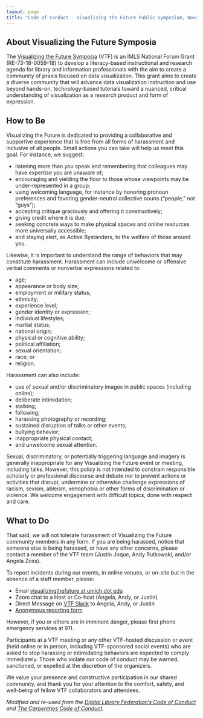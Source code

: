 ```yaml
---
layout: page
title: "Code of Conduct - Visualizing the Future Public Symposium, November 2021"
---
```


## About Visualizing the Future Symposia

The [Visualizing the Future Symposia](https://visualizingthefuture.github.io/) (VTF) is an IMLS National Forum Grant (RE-73-18-0059-18) to develop a literacy-based instructional and research agenda for library and information professionals with the aim to create a community of praxis focused on data visualization. This grant aims to create a diverse community that will advance data visualization instruction and use beyond hands-on, technology-based tutorials toward a nuanced, critical understanding of visualization as a research product and form of expression. 

## How to Be

Visualizing the Future is dedicated to providing a collaborative and supportive experience that is free from all forms of harassment and inclusive of all people. Small actions you can take will help us meet this goal. For instance, we suggest: 

* listening more than you speak and remembering that colleagues may have expertise you are unaware of;
* encouraging and yielding the floor to those whose viewpoints may be under-represented in a group; 
* using welcoming language, for instance by honoring pronoun preferences and favoring gender-neutral collective nouns (“people,” not “guys”); 
* accepting critique graciously and offering it constructively; 
* giving credit where it is due; 
* seeking concrete ways to make physical spaces and online resources more universally accessible; 
* and staying alert, as Active Bystanders, to the welfare of those around you.

Likewise, it is important to understand the range of behaviors that may constitute harassment. Harassment can include unwelcome or offensive verbal comments or nonverbal expressions related to: 

* age; 
* appearance or body size; 
* employment or military status; 
* ethnicity; 
* experience level;
* gender identity or expression; 
* individual lifestyles; 
* marital status; 
* national origin; 
* physical or cognitive ability; 
* political affiliation; 
* sexual orientation; 
* race; or 
* religion. 

Harassment can also include: 

* use of sexual and/or discriminatory images in public spaces (including online); 
* deliberate intimidation; 
* stalking; 
* following; 
* harassing photography or recording; 
* sustained disruption of talks or other events; 
* bullying behavior; 
* inappropriate physical contact; 
* and unwelcome sexual attention.

Sexual, discriminatory, or potentially triggering language and imagery is generally inappropriate for any Visualizing the Future event or meeting, including talks. However, this policy is not intended to constrain responsible scholarly or professional discourse and debate nor to prevent actions or activities that disrupt, undermine or otherwise challenge expressions of racism, sexism, ableism, xenophobia or other forms of discrimination or violence. We welcome engagement with difficult topics, done with respect and care.

## What to Do

That said, we will not tolerate harassment of Visualizing the Future community members in any form. If you are being harassed, notice that someone else is being harassed, or have any other concerns, please contact a member of the VTF team (Justin Joque, Andy Rutkowski, and/or Angela Zoss).

To report incidents during our events, in online venues, or on-site but in the absence of a staff member, please:

* Email [visualizingthefuture at umich dot edu](mailto:visualizingthefuture@umich.edu)
* Zoom chat to a Host or Co-host (Angela, Andy, or Justin)
* Direct Message on [VTF Slack](https://vizandtell.slack.com/join/shared_invite/zt-letq8v1e-tiEJ_jUyCFJLGiZBGrjziA) to Angela, Andy, or Justin
* [Anonymous reporting form](https://forms.gle/RE5gsSJVFtFqJUz38)

However, if you or others are in imminent danger, please first phone emergency services at 911.

Participants at a VTF meeting or any other VTF-hosted discussion or event (held online or in person, including VTF-sponsored social events) who are asked to stop harassing or intimidating behaviors are expected to comply immediately. Those who violate our code of conduct may be warned, sanctioned, or expelled at the discretion of the organizers.

We value your presence and constructive participation in our shared community, and thank you for your attention to the comfort, safety, and well-being of fellow VTF collaborators and attendees.

*Modified and re-used from the [Digital Library Federation’s Code of Conduct](https://www.diglib.org/about/code-of-conduct/) and [The Carpentries Code of Conduct](https://docs.carpentries.org/topic_folders/policies/code-of-conduct.html).*
